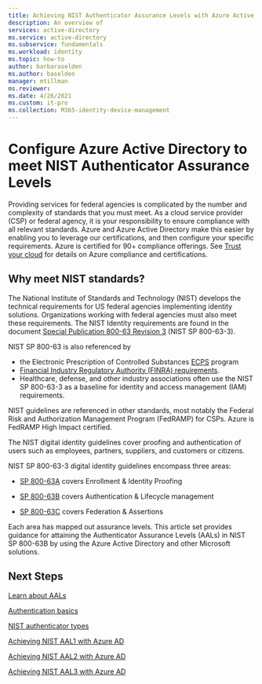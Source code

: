 ```yaml
---
title: Achieving NIST Authenticator Assurance Levels with Azure Active Directory
description: An overview of 
services: active-directory 
ms.service: active-directory
ms.subservice: fundamentals
ms.workload: identity
ms.topic: how-to
author: barbaraselden
ms.author: baselden
manager: mtillman
ms.reviewer: 
ms.date: 4/26/2021
ms.custom: it-pro
ms.collection: M365-identity-device-management
---
```


# Configure Azure Active Directory to meet NIST Authenticator Assurance Levels

Providing services for federal agencies is complicated by the number and complexity of standards that you must meet. As a cloud service provider (CSP) or federal agency, it is your responsibility to ensure compliance with all relevant standards. Azure and Azure Active Directory make this easier by enabling you to leverage our certifications, and then configure your specific requirements.
Azure is certified for 90+ compliance offerings. See [Trust your cloud](https://azure.microsoft.com/overview/trusted-cloud/) for details on Azure compliance and certifications.

## Why meet NIST standards? 

The National Institute of Standards and Technology (NIST) develops the technical requirements for US federal agencies implementing identity solutions. Organizations working with federal agencies must also meet these requirements. The NIST Identity requirements are found in the document [Special Publication 800-63 Revision 3](https://pages.nist.gov/800-63-3/sp800-63-3.html) (NIST SP 800-63-3).

NIST SP 800-63 is also referenced by
* the Electronic Prescription of Controlled Substances [ECPS](https://deadiversion.usdoj.gov/ecomm/e_rx/) program 
* [Financial Industry Regulatory Authority (FINRA) requirements](https://www.finra.org/rules-guidance). 
* Healthcare, defense, and other industry associations often use the NIST SP 800-63-3 as a baseline for identity and access management (IAM) requirements.

NIST guidelines are referenced in other standards, most notably the Federal Risk and Authorization Management Program (FedRAMP) for CSPs. Azure is FedRAMP High Impact certified. 

The NIST digital identity guidelines cover proofing and authentication of users such as employees, partners, suppliers, and customers or citizens. 

NIST SP 800-63-3 digital identity guidelines encompass three areas:

* [SP 800-63A](https://pages.nist.gov/800-63-3/sp800-63a.html) covers Enrollment & Identity Proofing

* [SP 800-63B](https://pages.nist.gov/800-63-3/sp800-63b.html) covers Authentication & Lifecycle management

* [SP 800-63C](https://pages.nist.gov/800-63-3/sp800-63c.html) covers Federation & Assertions

Each area has mapped out assurance levels. This article set provides guidance for attaining the Authenticator Assurance Levels (AALs) in NIST SP 800-63B by using the Azure Active Directory and other Microsoft solutions.

## Next Steps 

[Learn about AALs](nist-about-authenticator-assurance-levels.md)

[Authentication basics](nist-authentication-basics.md)

[NIST authenticator types](nist-authenticator-types.md)

[Achieving NIST AAL1 with Azure AD](nist-authenticator-assurance-level-1.md)

[Achieving NIST AAL2 with Azure AD](nist-authenticator-assurance-level-2.md)

[Achieving NIST AAL3 with Azure AD](nist-authenticator-assurance-level-3.md) 
